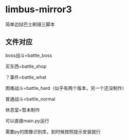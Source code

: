 # limbus-mirror3
简单边狱巴士刷镜三脚本

## 文件对应
boss战斗=battle_boss

买东西=battle_shop

？事件=battle_what

困难战斗=battle_hard（似乎有两个版本，另一个还没制作）

普通战斗=battle_normal

休息室=暂未制作

可以直接main.py运行

需要py的图像识别库，到时候按照提示安装就行

